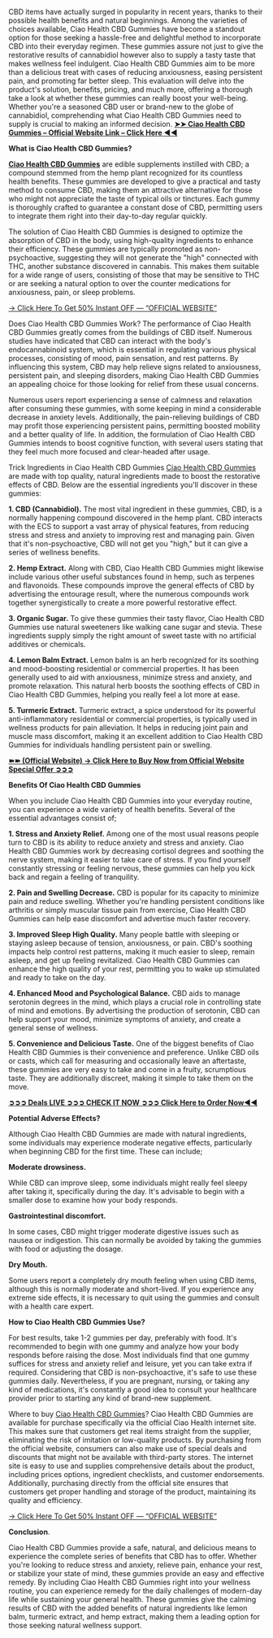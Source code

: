 CBD items have actually surged in popularity in recent years, thanks to their possible health benefits and natural beginnings. Among the varieties of choices available, Ciao Health CBD Gummies have become a standout option for those seeking a hassle-free and delightful method to incorporate CBD into their everyday regimen. These gummies assure not just to give the restorative results of cannabidiol however also to supply a tasty taste that makes wellness feel indulgent. Ciao Health CBD Gummies aim to be more than a delicious treat with cases of reducing anxiousness, easing persistent pain, and promoting far better sleep. This evaluation will delve into the product's solution, benefits, pricing, and much more, offering a thorough take a look at whether these gummies can really boost your well-being. Whether you're a seasoned CBD user or brand-new to the globe of cannabidiol, comprehending what Ciao Health CBD Gummies need to supply is crucial to making an informed decision. **[➤➤ Ciao Health CBD Gummies – Official Website Link – Click Here ◀◀](https://supplementcarts.com/ciao-health-cbd-gummies-official/)**

**What is Ciao Health CBD Gummies?**

**[Ciao Health CBD Gummies](https://www.facebook.com/Ciao.Health.CBD.Gummies.Official/)** are edible supplements instilled with CBD; a compound stemmed from the hemp plant recognized for its countless health benefits. These gummies are developed to give a practical and tasty method to consume CBD, making them an attractive alternative for those who might not appreciate the taste of typical oils or tinctures. Each gummy is thoroughly crafted to guarantee a constant dose of CBD, permitting users to integrate them right into their day-to-day regular quickly.

The solution of Ciao Health CBD Gummies is designed to optimize the absorption of CBD in the body, using high-quality ingredients to enhance their efficiency. These gummies are typically promoted as non-psychoactive, suggesting they will not generate the "high" connected with THC, another substance discovered in cannabis. This makes them suitable for a wide range of users, consisting of those that may be sensitive to THC or are seeking a natural option to over the counter medications for anxiousness, pain, or sleep problems.

[→ Click Here To Get 50% Instant OFF — “OFFICIAL WEBSITE”](https://supplementcarts.com/ciao-health-cbd-gummies-official/)

Does Ciao Health CBD Gummies Work?
The performance of Ciao Health CBD Gummies greatly comes from the buildings of CBD itself. Numerous studies have indicated that CBD can interact with the body's endocannabinoid system, which is essential in regulating various physical processes, consisting of mood, pain sensation, and rest patterns. By influencing this system, CBD may help relieve signs related to anxiousness, persistent pain, and sleeping disorders, making Ciao Health CBD Gummies an appealing choice for those looking for relief from these usual concerns.


Numerous users report experiencing a sense of calmness and relaxation after consuming these gummies, with some keeping in mind a considerable decrease in anxiety levels. Additionally, the pain-relieving buildings of CBD may profit those experiencing persistent pains, permitting boosted mobility and a better quality of life. In addition, the formulation of Ciao Health CBD Gummies intends to boost cognitive function, with several users stating that they feel much more focused and clear-headed after usage.

Trick Ingredients in Ciao Health CBD Gummies
[Ciao Health CBD Gummies](https://www.facebook.com/Ciao.Health.CBD.Gummies.Official/) are made with top quality, natural ingredients made to boost the restorative effects of CBD. Below are the essential ingredients you'll discover in these gummies:

**1. CBD (Cannabidiol).**
The most vital ingredient in these gummies, CBD, is a normally happening compound discovered in the hemp plant. CBD interacts with the ECS to support a vast array of physical features, from reducing stress and stress and anxiety to improving rest and managing pain. Given that it's non-psychoactive, CBD will not get you "high," but it can give a series of wellness benefits.

**2. Hemp Extract.**
Along with CBD, Ciao Health CBD Gummies might likewise include various other useful substances found in hemp, such as terpenes and flavonoids. These compounds improve the general effects of CBD by advertising the entourage result, where the numerous compounds work together synergistically to create a more powerful restorative effect.

**3. Organic Sugar.**
To give these gummies their tasty flavor, Ciao Health CBD Gummies use natural sweeteners like walking cane sugar and stevia. These ingredients supply simply the right amount of sweet taste with no artificial additives or chemicals.

**4. Lemon Balm Extract.**
Lemon balm is an herb recognized for its soothing and mood-boosting residential or commercial properties. It has been generally used to aid with anxiousness, minimize stress and anxiety, and promote relaxation. This natural herb boosts the soothing effects of CBD in Ciao Health CBD Gummies, helping you really feel a lot more at ease.

**5. Turmeric Extract.**
Turmeric extract, a spice understood for its powerful anti-inflammatory residential or commercial properties, is typically used in wellness products for pain alleviation. It helps in reducing joint pain and muscle mass discomfort, making it an excellent addition to Ciao Health CBD Gummies for individuals handling persistent pain or swelling.

**[➽➽ (Official Website) → Click Here to Buy Now from Official Website Special Offer ➲➲➲](https://supplementcarts.com/ciao-health-cbd-gummies-official/)**

**Benefits Of Ciao Health CBD Gummies**

When you include Ciao Health CBD Gummies into your everyday routine, you can experience a wide variety of health benefits. Several of the essential advantages consist of;

**1. Stress and Anxiety Relief.**
Among one of the most usual reasons people turn to CBD is its ability to reduce anxiety and stress and anxiety. Ciao Health CBD Gummies work by decreasing cortisol degrees and soothing the nerve system, making it easier to take care of stress. If you find yourself constantly stressing or feeling nervous, these gummies can help you kick back and regain a feeling of tranquility.

**2. Pain and Swelling Decrease.**
CBD is popular for its capacity to minimize pain and reduce swelling. Whether you're handling persistent conditions like arthritis or simply muscular tissue pain from exercise, Ciao Health CBD Gummies can help ease discomfort and advertise much faster recovery.

**3. Improved Sleep High Quality.**
Many people battle with sleeping or staying asleep because of tension, anxiousness, or pain. CBD's soothing impacts help control rest patterns, making it much easier to sleep, remain asleep, and get up feeling revitalized. Ciao Health CBD Gummies can enhance the high quality of your rest, permitting you to wake up stimulated and ready to take on the day.

**4. Enhanced Mood and Psychological Balance.**
CBD aids to manage serotonin degrees in the mind, which plays a crucial role in controlling state of mind and emotions. By advertising the production of serotonin, CBD can help support your mood, minimize symptoms of anxiety, and create a general sense of wellness.

**5. Convenience and Delicious Taste.**
One of the biggest benefits of Ciao Health CBD Gummies is their convenience and preference. Unlike CBD oils or casts, which call for measuring and occasionally leave an aftertaste, these gummies are very easy to take and come in a fruity, scrumptious taste. They are additionally discreet, making it simple to take them on the move.

**[➲➲➲ Deals LIVE ➲➲➲ CHECK IT NOW ➲➲➲ Click Here to Order Now◀◀](https://supplementcarts.com/ciao-health-cbd-gummies-official/)**

**Potential Adverse Effects?**

Although Ciao Health CBD Gummies are made with natural ingredients, some individuals may experience moderate negative effects, particularly when beginning CBD for the first time. These can include;

**Moderate drowsiness.**

While CBD can improve sleep, some individuals might really feel sleepy after taking it, specifically during the day. It's advisable to begin with a smaller dose to examine how your body responds.

**Gastrointestinal discomfort.**

In some cases, CBD might trigger moderate digestive issues such as nausea or indigestion. This can normally be avoided by taking the gummies with food or adjusting the dosage.

**Dry Mouth.**

Some users report a completely dry mouth feeling when using CBD items, although this is normally moderate and short-lived.
If you experience any extreme side effects, it is necessary to quit using the gummies and consult with a health care expert.

**How to Ciao Health CBD Gummies Use?**

For best results, take 1-2 gummies per day, preferably with food. It's recommended to begin with one gummy and analyze how your body responds before raising the dose. Most individuals find that one gummy suffices for stress and anxiety relief and leisure, yet you can take extra if required. Considering that CBD is non-psychoactive, it's safe to use these gummies daily. Nevertheless, if you are pregnant, nursing, or taking any kind of medications, it's constantly a good idea to consult your healthcare provider prior to starting any kind of brand-new supplement.

Where to buy [Ciao Health CBD Gummies](https://www.facebook.com/Ciao.Health.CBD.Gummies.Official/)?
Ciao Health CBD Gummies are available for purchase specifically via the official Ciao Health internet site. This makes sure that customers get real items straight from the supplier, eliminating the risk of imitation or low-quality products. By purchasing from the official website, consumers can also make use of special deals and discounts that might not be available with third-party stores. The internet site is easy to use and supplies comprehensive details about the product, including prices options, ingredient checklists, and customer endorsements. Additionally, purchasing directly from the official site ensures that customers get proper handling and storage of the product, maintaining its quality and efficiency.

[→ Click Here To Get 50% Instant OFF — “OFFICIAL WEBSITE”](https://supplementcarts.com/ciao-health-cbd-gummies-official/)

**Conclusion**.

Ciao Health CBD Gummies provide a safe, natural, and delicious means to experience the complete series of benefits that CBD has to offer. Whether you're looking to reduce stress and anxiety, relieve pain, enhance your rest, or stabilize your state of mind, these gummies provide an easy and effective remedy. By including Ciao Health CBD Gummies right into your wellness routine, you can experience remedy for the daily challenges of modern-day life while sustaining your general health. These gummies give the calming results of CBD with the added benefits of natural ingredients like lemon balm, turmeric extract, and hemp extract, making them a leading option for those seeking natural wellness support.
